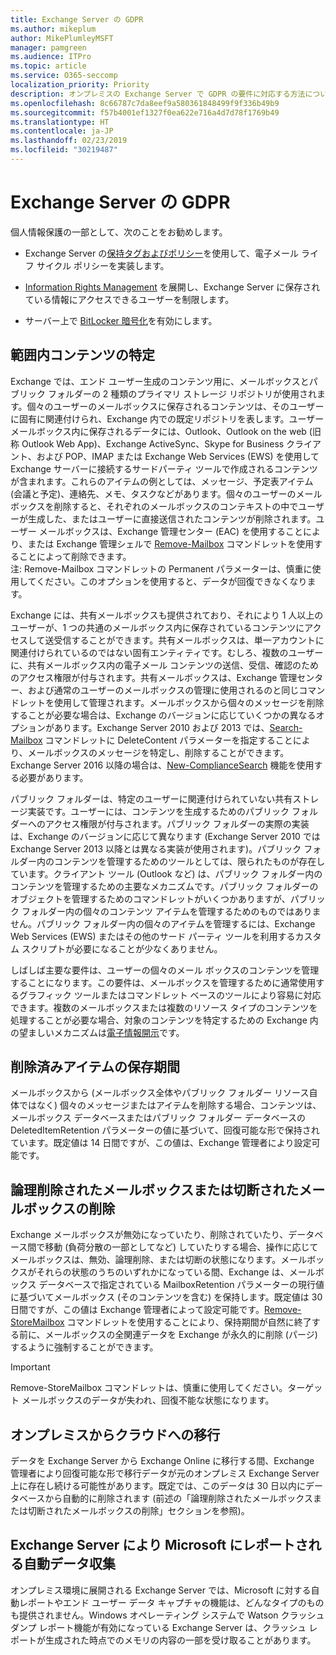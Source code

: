```yaml
---
title: Exchange Server の GDPR
ms.author: mikeplum
author: MikePlumleyMSFT
manager: pamgreen
ms.audience: ITPro
ms.topic: article
ms.service: O365-seccomp
localization_priority: Priority
description: オンプレミスの Exchange Server で GDPR の要件に対応する方法について説明します。
ms.openlocfilehash: 8c66787c7da8eef9a580361848499f9f336b49b9
ms.sourcegitcommit: f57b4001ef1327f0ea622e716a4d7d78f1769b49
ms.translationtype: HT
ms.contentlocale: ja-JP
ms.lasthandoff: 02/23/2019
ms.locfileid: "30219487"
---
```

# <a name="gdpr-for-exchange-server"></a>Exchange Server の GDPR

個人情報保護の一部として、次のことをお勧めします。

-   Exchange Server の[保持タグおよびポリシー](https://technet.microsoft.com/library/dd297955(v=exchg.160).aspx)を使用して、電子メール ライフ サイクル ポリシーを実装します。

-   [Information Rights Management](https://technet.microsoft.com/library/dd638140(v=exchg.160).aspx) を展開し、Exchange Server に保存されている情報にアクセスできるユーザーを制限します。

-   サーバー上で [BitLocker 暗号化](https://blogs.technet.microsoft.com/exchange/2015/10/20/enabling-bitlocker-on-exchange-servers/)を有効にします。

## <a name="identifying-in-scope-content"></a>範囲内コンテンツの特定

Exchange では、エンド ユーザー生成のコンテンツ用に、メールボックスとパブリック フォルダーの 2 種類のプライマリ ストレージ リポジトリが使用されます。個々のユーザーのメールボックスに保存されるコンテンツは、そのユーザーに固有に関連付けられ、Exchange 内での既定リポジトリを表します。ユーザー メールボックス内に保存されるデータには、Outlook、Outlook on the web (旧称 Outlook Web App)、Exchange ActiveSync、Skype for Business クライアント、および POP、IMAP または Exchange Web Services (EWS) を使用して Exchange サーバーに接続するサードパーティ ツールで作成されるコンテンツが含まれます。これらのアイテムの例としては、メッセージ、予定表アイテム (会議と予定)、連絡先、メモ、タスクなどがあります。個々のユーザーのメールボックスを削除すると、それぞれのメールボックスのコンテキストの中でユーザーが生成した、またはユーザーに直接送信されたコンテンツが削除されます。ユーザー メールボックスは、Exchange 管理センター (EAC) を使用することにより、または Exchange 管理シェルで [Remove-Mailbox](https://docs.microsoft.com/powershell/module/exchange/mailboxes/remove-mailbox?view=exchange-ps) コマンドレットを使用することによって削除できます。\
注: Remove-Mailbox コマンドレットの Permanent パラメーターは、慎重に使用してください。このオプションを使用すると、データが回復できなくなります。

Exchange には、共有メールボックスも提供されており、それにより 1 人以上のユーザーが、1 つの共通のメールボックス内に保存されているコンテンツにアクセスして送受信することができます。共有メールボックスは、単一アカウントに関連付けられているのではない固有エンティティです。むしろ、複数のユーザーに、共有メールボックス内の電子メール コンテンツの送信、受信、確認のためのアクセス権限が付与されます。共有メールボックスは、Exchange 管理センター、および通常のユーザーのメールボックスの管理に使用されるのと同じコマンドレットを使用して管理されます。メールボックスから個々のメッセージを削除することが必要な場合は、Exchange のバージョンに応じていくつかの異なるオプションがあります。Exchange Server 2010 および 2013 では、[Search-Mailbox](https://docs.microsoft.com/powershell/module/exchange/mailboxes/search-mailbox?view=exchange-ps) コマンドレットに DeleteContent パラメーターを指定することにより、メールボックスのメッセージを特定し、削除することができます。Exchange Server 2016 以降の場合は、[New-ComplianceSearch](https://technet.microsoft.com/library/ff459253(v=exchg.160).aspx) 機能を使用する必要があります。

パブリック フォルダーは、特定のユーザーに関連付けられていない共有ストレージ実装です。ユーザーには、コンテンツを生成するためのパブリック フォルダーへのアクセス権限が付与されます。パブリック フォルダーの実際の実装は、Exchange のバージョンに応じて異なります (Exchange Server 2010 では Exchange Server 2013 以降とは異なる実装が使用されます)。パブリック フォルダー内のコンテンツを管理するためのツールとしては、限られたものが存在しています。クライアント ツール (Outlook など) は、パブリック フォルダー内のコンテンツを管理するための主要なメカニズムです。パブリック フォルダーのオブジェクトを管理するためのコマンドレットがいくつかありますが、パブリック フォルダー内の個々のコンテンツ アイテムを管理するためのものではありません。パブリック フォルダー内の個々のアイテムを管理するには、Exchange Web Services (EWS) またはその他のサード パーティ ツールを利用するカスタム スクリプトが必要になることが少なくありません。

しばしば主要な要件は、ユーザーの個々のメール ボックスのコンテンツを管理することになります。この要件は、メールボックスを管理するために通常使用するグラフィック ツールまたはコマンドレット ベースのツールにより容易に対応できます。複数のメールボックスまたは複数のリソース タイプのコンテンツを処理することが必要な場合、対象のコンテンツを特定するための Exchange 内の望ましいメカニズムは[電子情報開示](https://technet.microsoft.com/library/dd298021(v=exchg.160).aspx)です。

## <a name="deleted-item-retention"></a>削除済みアイテムの保存期間

メールボックスから (メールボックス全体やパブリック フォルダー リソース自体ではなく) 個々のメッセージまたはアイテムを削除する場合、コンテンツは、メールボックス データベースまたはパブリック フォルダー データベースの DeletedItemRetention パラメーターの値に基づいて、回復可能な形で保持されています。既定値は 14 日間ですが、この値は、Exchange 管理者により設定可能です。

## <a name="removing-soft-deleted-and-disconnected-mailboxes"></a>論理削除されたメールボックスまたは切断されたメールボックスの削除

Exchange メールボックスが無効になっていたり、削除されていたり、データベース間で移動 (負荷分散の一部としてなど) していたりする場合、操作に応じてメールボックスは、無効、論理削除、または切断の状態になります。メールボックスがそれらの状態のうちのいずれかになっている間、Exchange は、メールボックス データベースで指定されている MailboxRetention パラメーターの現行値に基づいてメールボックス (そのコンテンツを含む) を保持します。既定値は 30 日間ですが、この値は Exchange 管理者によって設定可能です。[Remove-StoreMailbox](https://docs.microsoft.com/powershell/module/exchange/mailbox-databases-and-servers/remove-storemailbox?view=exchange-ps) コマンドレットを使用することにより、保持期間が自然に終了する前に、メールボックスの全関連データを Exchange が永久的に削除 (パージ) するように強制することができます。

> [!IMPORTANT]
> Remove-StoreMailbox コマンドレットは、慎重に使用してください。ターゲット メールボックスのデータが失われ、回復不能な状態になります。 

## <a name="on-prem-to-cloud-migrations"></a>オンプレミスからクラウドへの移行

データを Exchange Server から Exchange Online に移行する間、Exchange 管理者により回復可能な形で移行データが元のオンプレミス Exchange Server 上に存在し続ける可能性があります。既定では、このデータは 30 日以内にデータベースから自動的に削除されます (前述の「論理削除されたメールボックスまたは切断されたメールボックスの削除」セクションを参照)。

## <a name="automatic-data-collection-reported-to-microsoft-by-exchange-server"></a>Exchange Server により Microsoft にレポートされる自動データ収集

オンプレミス環境に展開される Exchange Server では、Microsoft に対する自動レポートやエンド ユーザー データ キャプチャの機能は、どんなタイプのものも提供されません。Windows オペレーティング システムで Watson クラッシュ ダンプ レポート機能が有効になっている Exchange Server は、クラッシュ レポートが生成された時点でのメモリの内容の一部を受け取ることがあります。
